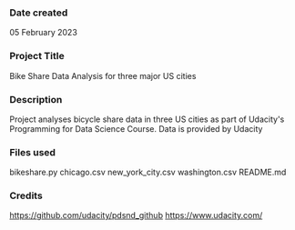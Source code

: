 ### Date created
05 February 2023

### Project Title
Bike Share Data Analysis for three major US cities

### Description
Project analyses bicycle share data in three US cities as part of Udacity's Programming for Data Science Course.
Data is provided by Udacity

### Files used
bikeshare.py
chicago.csv
new_york_city.csv
washington.csv
README.md

### Credits
https://github.com/udacity/pdsnd_github
https://www.udacity.com/


